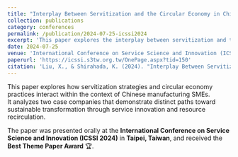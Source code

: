 ```yaml
---
title: "Interplay Between Servitization and the Circular Economy in Chinese Manufacturing SMEs: Analysis of Two Cases"
collection: publications
category: conferences
permalink: /publication/2024-07-25-icssi2024
excerpt: 'This paper explores the interplay between servitization and the circular economy through two case studies of Chinese manufacturing SMEs.'
date: 2024-07-25
venue: 'International Conference on Service Science and Innovation (ICSSI 2024)'
paperurl: 'https://icssi.s3tw.org.tw/OnePage.aspx?tid=150'
citation: 'Liu, X., & Shirahada, K. (2024). "Interplay Between Servitization and the Circular Economy in Chinese Manufacturing SMEs: Analysis of Two Cases." <i>International Conference on Service Science and Innovation (ICSSI 2024)</i>, Taiwan. Paper ID 24. Oral Presentation. <strong>Best Theme Paper Award</strong>.'
---
```


This paper explores how servitization strategies and circular economy practices interact within the context of Chinese manufacturing SMEs.  
It analyzes two case companies that demonstrate distinct paths toward sustainable transformation through service innovation and resource recirculation.

The paper was presented orally at the **International Conference on Service Science and Innovation (ICSSI 2024)** in **Taipei, Taiwan**, and received the **Best Theme Paper Award** 🏆.
